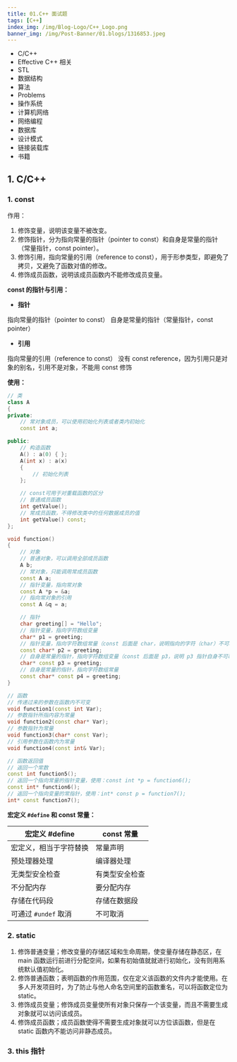 ```yaml
---
title: 01.C++ 面试题
tags: [C++]
index_img: /img/Blog-Logo/C++_Logo.png
banner_img: /img/Post-Banner/01.blogs/1316853.jpeg
---
```


- C/C++
- Effective C++ 相关
- STL
- 数据结构
- 算法
- Problems
- 操作系统
- 计算机网络
- 网络编程
- 数据库
- 设计模式
- 链接装载库
- 书籍

## 1. C/C++

### 1. const

作用：

1. 修饰变量，说明该变量不被改变。
2. 修饰指针，分为指向常量的指针（pointer to const）和自身是常量的指针（常量指针，const pointer）。
3. 修饰引用，指向常量的引用（reference to const），用于形参类型，即避免了拷贝，又避免了函数对值的修改。
4. 修饰成员函数，说明该成员函数内不能修改成员变量。

**const 的指针与引用：**

- **指针**

指向常量的指针（pointer to const）
自身是常量的指针（常量指针，const pointer）

- **引用**

指向常量的引用（reference to const）
没有 const reference，因为引用只是对象的别名，引用不是对象，不能用 const 修饰

**使用：**

~~~c++
// 类
class A
{
private:
	// 常对象成员，可以使用初始化列表或者类内初始化
    const int a;

public:
    // 构造函数
    A() : a(0) { };
    A(int x) : a(x) 
    { 
	    // 初始化列表
    };

    // const可用于对重载函数的区分
    // 普通成员函数
    int getValue();
    // 常成员函数，不得修改类中的任何数据成员的值
    int getValue() const;
};

void function()
{
    // 对象
    // 普通对象，可以调用全部成员函数
    A b;
    // 常对象，只能调用常成员函数
    const A a;
    // 指针变量，指向常对象
    const A *p = &a;
    // 指向常对象的引用
    const A &q = a;

    // 指针
    char greeting[] = "Hello";
    // 指针变量，指向字符数组变量
    char* p1 = greeting;
    // 指针变量，指向字符数组常量（const 后面是 char，说明指向的字符（char）不可改变）
    const char* p2 = greeting;
    // 自身是常量的指针，指向字符数组变量（const 后面是 p3，说明 p3 指针自身不可改变）
    char* const p3 = greeting;
    // 自身是常量的指针，指向字符数组常量
    const char* const p4 = greeting;
}

// 函数
// 传递过来的参数在函数内不可变
void function1(const int Var);
// 参数指针所指内容为常量
void function2(const char* Var);
// 参数指针为常量
void function3(char* const Var);
// 引用参数在函数内为常量
void function4(const int& Var);

// 函数返回值
// 返回一个常数
const int function5();
// 返回一个指向常量的指针变量，使用：const int *p = function6();
const int* function6();
// 返回一个指向变量的常指针，使用：int* const p = function7();
int* const function7();
~~~

**宏定义 `#define` 和 const 常量：**

|宏定义 #define|const 常量|
|---|---|
|宏定义，相当于字符替换|常量声明|
|预处理器处理|编译器处理|
|无类型安全检查|有类型安全检查|
|不分配内存|要分配内存|
|存储在代码段|存储在数据段|
|可通过 `#undef` 取消|不可取消|

### 2. static

1. 修饰普通变量；修改变量的存储区域和生命周期，使变量存储在静态区，在 main 函数运行前进行分配空间，如果有初始值就就进行初始化，没有则用系统默认值初始化。
2. 修饰普通函数；表明函数的作用范围，仅在定义该函数的文件内才能使用。在多人开发项目时，为了防止与他人命名空间里的函数重名，可以将函数定位为 static。
3. 修饰成员变量；修饰成员变量使所有对象只保存一个该变量，而且不需要生成对象就可以访问该成员。
4. 修饰成员函数；成员函数使得不需要生成对象就可以方位该函数，但是在 static 函数内不能访问非静态成员。

### 3. this 指针

